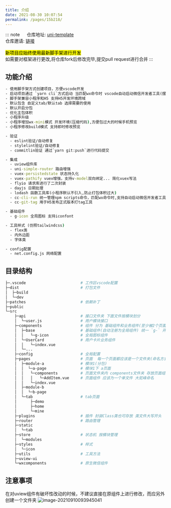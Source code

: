 ```yaml
---
title: 介绍
date: 2021-08-30 10:07:54
permalink: /pages/15b218/
---
```


::: note &emsp;
仓库地址: [uni-template](https://e.gitee.com/tianli-web-developer/projects/276016/repos/tianli-web-developer/uni-app-template/sources)  </br>
仓库邀请: [链接](https://gitee.com/tianli-web-developer?invite=14d472c2f28406a467eb3bdf91735936ee0905ccb66407c18e7cde0b62298f89d243c2e46f3678cd47952deb5166e5df31a153d918ea49b0)  
<br/>
<mark>新项目应始终使用最新脚手架进行开发</mark> <Badge text="重要" type="tip" vertical="top"/><br/>
如需要对框架进行更改,将仓库fork后修改完毕,提交pull request进行合并
:::

## 功能介绍 <Badge text="必读" type="error" vertical="top"/>

```cmd {2,4,18-20,23-25}
- 使用脚手架方式创建项目，方便vscode开发
- 启动项目通过 `yarn cli`方式启动 当匹配wx命令时 vscode自动启动微信开发者工具(摆脱HBuilder)
- 脚手架兼容小程序和H5 支持H5开发环境跨域
- 默认包含 自定义tab/默认tab 选择需要的使用
- 默认开启分包
- 优化主包体积
- 小程序升级
- 小程序增加wx-mini模式 开发环境(压缩代码),方便包过大的时候手机预览
- 小程序修改build模式 支持即时修改预览

- 验证
  - eslint验证/自动修复
  - stylelint验证/自动修复
  - commitlin验证 通过`yarn git:push`进行代码提交

- 集成
  - uview组件库
  - uni-simple-router 路由增强
  - vuex-persistedstate 状态持久化
  - vuex-pathify vuex增强，支持v-model双向绑定... 简化vuex写法
  - flyio 请求库进行了二次封装
  - dayjs 日期处理
  - lodash 函数工具库(小程序默认不引入,防止打包体积过大)
  - cc-cli-run 统一管理npm scripts命令，匹配wx命令时,支持自动启动微信开发者工具
  - cc-git-tag 用于H5发布正式版本打tag工具

- 基础组件
  - g-icon 全局图标 支持iconfont

- 工具样式 (仿照tailwindcss)
  - flex类
  - 内外边距
  - 字体类

- config配置
  - net.config.js 网络配置
```

## 目录结构 <Badge text="必读" type="error" vertical="top"/>

```sh
├─.vscode                        # 工作区vscode配置
├─dist                           # 打包文件
│  ├─build
│  └─dev
├─patches                        # 依赖补丁
├─public
└─src
    ├─api                        # 接口文件夹 下面文件按模块划分
    │  └─user.js                 # 用户模块接口
    ├─components                 # 组件 分为 基础组件和业务组件(至少被2个页面用到的组件,大驼峰)
    │  ├─base                    # 基础组件(自动注册为全局组件) 统一 `g-` 开头
    │  │   └─g-icon              # 全局图标组件
    │  └─UserCard                # 用户卡片业务组件
    │  │   └─index.vue
    │  └─...
    ├─config                     # 全局配置
    ├─pages                      # 页面  每一个页面都应该是一个文件夹(命名方式中划线)
    │  ├─module-a                # 模块1(分包)
    │  │  └─a-page               # 模块1下 a页面
    │  │   └─components          # 页面文件夹内 components文件夹 存放页面组件
    │  │   │   └─AddItem.vue     # 页面组件 应该为一个单文件 大驼峰命名
    │  │   └─index.vue
    │  ├─module-b
    │  │  └─b-page
    │  └─tab                     # tab页面
    │      ├─demo
    │      ├─home
    │      └─mine
    ├─plugins                    # 插件 封装Class类也可存放 类文件大写开头
    ├─router                     # 路由管理
    ├─static
    │  └─tab
    ├─store                      # 状态机 按模块管理
    │  └─modules
    ├─styles                     # 样式
    │  └─icon
    ├─utils                      # 工具方法
    ├─uview-ui
    └─wxcomponents               # 原生微信组件
```
## 注意事项 <Badge text="必读" type="error" vertical="top"/>
在对uview组件有破坏性改动的时候，不建议直接在原组件上进行修改，而应另外创建一个文件夹
![image-20210910093945041](https://gitee.com/cjh-1996/typora-image/raw/master/img/image-20210910093945041.png)
